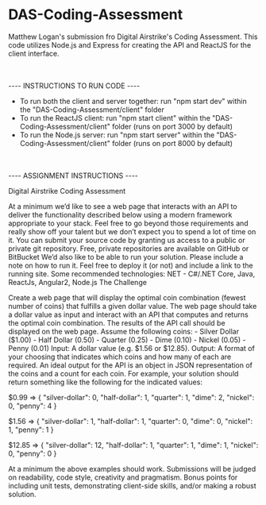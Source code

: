 # DAS-Coding-Assessment

Matthew Logan's submission fro Digital Airstrike's Coding Assessment. This code utilizes Node.js and Express for creating the API and ReactJS for the client interface.

\
\
---- INSTRUCTIONS TO RUN CODE ----

- To run both the client and server together: run "npm start dev" within the "DAS-Coding-Assessment/client" folder
- To run the ReactJS client: run "npm start client" within the "DAS-Coding-Assessment/client" folder (runs on port 3000 by default)
- To run the Node.js server: run "npm start server" within the "DAS-Coding-Assessment/client" folder (runs on port 8000 by default)

\
\
---- ASSIGNMENT INSTRUCTIONS ----

Digital Airstrike Coding Assessment

At a minimum we’d like to see a web page that interacts with an API to deliver the functionality described
below using a modern framework appropriate to your stack. Feel free to go beyond those requirements and
really show off your talent but we don’t expect you to spend a lot of time on it.
You can submit your source code by granting us access to a public or private git repository. Free, private
repositories are available on GitHub or BitBucket
We’d also like to be able to run your solution. Please include a note on how to run it. Feel free to deploy it (or
not) and include a link to the running site.
Some recommended technologies:
NET - C#/.NET Core, Java, ReactJs,
Angular2, Node.js
The Challenge

Create a web page that will display the optimal coin combination (fewest number of coins) that fulfills a given
dollar value. The web page should take a dollar value as input and interact with an API that computes and
returns the optimal coin combination. The results of the API call should be displayed on the web page.
Assume the following coins: - Silver Dollar ($1.00) - Half Dollar (0.50) - Quarter (0.25) - Dime (0.10) -
Nickel (0.05) - Penny (0.01) 
Input: ​A dollar value (e.g. $1.56 or \$12.85).
Output: ​A format of your choosing that indicates which coins and how many of each are required. An ideal
output for the API is an object in JSON representation of the coins and a count for each coin.
For example, your solution should return something like the following for the indicated values:

\$0.99​ =&gt; {
&quot;silver-dollar&quot;: 0,
&quot;half-dollar&quot;: 1,
&quot;quarter&quot;: 1,
&quot;dime&quot;: 2,
&quot;nickel&quot;: 0,
&quot;penny&quot;: 4 }

\$1.56​ =&gt; {
&quot;silver-dollar&quot;: 1,
&quot;half-dollar&quot;: 1,
&quot;quarter&quot;: 0,
&quot;dime&quot;: 0,
&quot;nickel&quot;: 1,
&quot;penny&quot;: 1 }

\$12.85​ =&gt; {
&quot;silver-dollar&quot;: 12,
&quot;half-dollar&quot;: 1,
&quot;quarter&quot;: 1,
&quot;dime&quot;: 1,
&quot;nickel&quot;: 0,
&quot;penny&quot;: 0 }

At a minimum the above examples should work.
Submissions will be judged on readability, code style, creativity and pragmatism. Bonus points for including
unit tests, demonstrating client-side skills, and/or making a robust solution.
